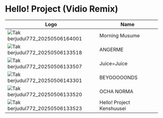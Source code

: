 # Hello! Project (Vidio Remix)
Logo | Name
-- | --
![Tak berjudul772_20250506164001](https://github.com/user-attachments/assets/37c07e5b-5882-426e-b2cf-605cdf0859f2) | Morning Musume
![Tak berjudul772_20250506133518](https://github.com/user-attachments/assets/3a858501-f436-4557-bfb3-fdde7a642c7a) | ANGERME
![Tak berjudul772_20250506133507](https://github.com/user-attachments/assets/3c4508d2-6c2f-417e-95df-7ce3c9b3d8c7) | Juice=Juice
![Tak berjudul772_20250506143301](https://github.com/user-attachments/assets/6b91a402-70d9-402a-bb77-01895e4592e3) | BEYOOOOONDS
![Tak berjudul772_20250506133520](https://github.com/user-attachments/assets/ca1ad37b-f1b0-4bdb-a63f-8b858d36193d) | OCHA NORMA
![Tak berjudul772_20250506133523](https://github.com/user-attachments/assets/30a8e23f-0a76-4325-9a6a-cf6eed4666d7) | Hello! Project Kenshuusei
